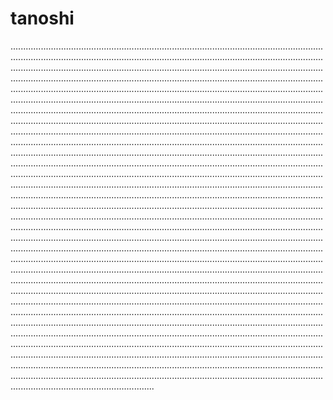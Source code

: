 # tanoshi

.........................................................................................................................................................................................................................................................................................................................................................................................................................................................................................................................................................................................................................................................................................................................................................................................................................................................................................................................................................................................................................................................................................................................................................................................................................................................................................................................................................................................................................................................................................................................................................................................................................................................................................................................................................................................................................................................................................................................................................................................................................................................................................................................................................................................................................................................................................................................................................................................................................................................................................................................................................................................................................................................................................................................................................................................................................................................................................................................................................................................................................................................................................................................................................................................................................................................................................................................................................................................................................................................................................................................................................................................................................................................................................................................................................................................................................................................................................................................................................................................................................................................................................................................................................................................